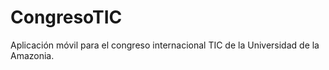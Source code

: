 # CongresoTIC
Aplicación móvil para el congreso internacional TIC de la Universidad de la Amazonia. 
